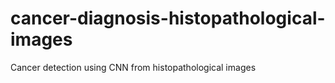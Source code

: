 # cancer-diagnosis-histopathological-images
Cancer detection using CNN from histopathological images
